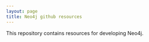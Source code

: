 ```yaml
---
layout: page
title: Neo4j github resources
---
```


This repository contains resources for developing Neo4j.
